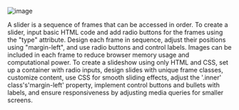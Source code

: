 ![image](https://github.com/RahulDasari1/Slider/assets/101777162/3dba3dfb-c16d-4e3b-8b71-d50ea8adf8ec)

A slider is a sequence of frames that can be accessed in order. To create a slider, input basic HTML code and add radio buttons for the frames using the "type" attribute. Design each frame in sequence, adjust their positions using "margin-left", and use radio buttons and control labels. Images can be included in each frame to reduce browser memory usage and computational power. To create a slideshow using only HTML and CSS, set up a container with radio inputs, design slides with unique frame classes, customize content, use CSS for smooth sliding effects, adjust the '.inner' class's'margin-left' property, implement control buttons and bullets with labels, and ensure responsiveness by adjusting media queries for smaller screens.
